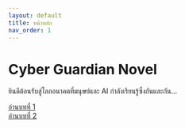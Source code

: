 ```yaml
---
layout: default
title: หน้าหลัก
nav_order: 1
---
```


# Cyber Guardian Novel

ยินดีต้อนรับสู่โลกอนาคตที่มนุษย์และ AI กำลังเรียนรู้ซึ่งกันและกัน...

[อ่านบทที่ 1](story/chapter1/chapter1.md)<br>
[อ่านบทที่ 2](story/chapter2/chapter2.md)
